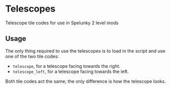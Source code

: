 # Telescopes
Telescope tile codes for use in Spelunky 2 level mods

## Usage

The only thing required to use the telescopes is to load in the script and use one of the two tile codes:
- `telescope`, for a telescope facing towards the right.
- `telescope_left`, for a telescope facing towards the left.

Both tile codes act the same; the only difference is how the telescope looks.
